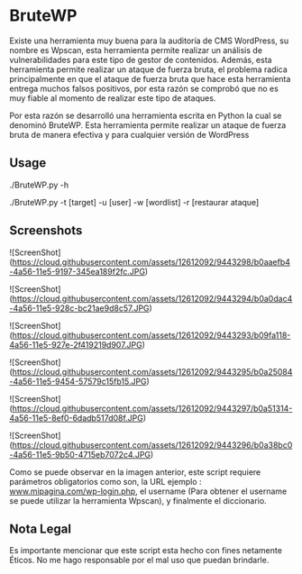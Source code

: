 # BruteWP

Existe una herramienta muy buena para la auditoría de CMS WordPress, su nombre es Wpscan, esta herramienta permite realizar un análisis de vulnerabilidades para este tipo de gestor de contenidos. Además, esta herramienta permite realizar un ataque de fuerza bruta, el problema radica principalmente en que el ataque de fuerza bruta que hace esta herramienta entrega muchos falsos positivos, por esta razón se comprobó que no es muy fiable al momento de realizar este tipo de ataques.

Por esta razón se desarrolló una herramienta escrita en Python la cual se denominó BruteWP. Esta herramienta permite realizar un ataque de fuerza bruta de manera efectiva y para cualquier versión de WordPress


Usage
----

./BruteWP.py -h 

./BruteWP.py -t [target] -u [user] -w [wordlist] -r [restaurar ataque]      



Screenshots
----


![ScreenShot] (https://cloud.githubusercontent.com/assets/12612092/9443298/b0aaefb4-4a56-11e5-9197-345ea189f2fc.JPG)

![ScreenShot] (https://cloud.githubusercontent.com/assets/12612092/9443294/b0a0dac4-4a56-11e5-928c-bc21ae9d8c57.JPG)

![ScreenShot] (https://cloud.githubusercontent.com/assets/12612092/9443293/b09fa118-4a56-11e5-927e-2f419219d907.JPG)

![ScreenShot] (https://cloud.githubusercontent.com/assets/12612092/9443295/b0a25084-4a56-11e5-9454-57579c15fb15.JPG)

![ScreenShot] (https://cloud.githubusercontent.com/assets/12612092/9443297/b0a51314-4a56-11e5-8ef0-6dadb517d08f.JPG)

![ScreenShot] (https://cloud.githubusercontent.com/assets/12612092/9443296/b0a38bc0-4a56-11e5-9b50-4715eb7072c4.JPG)

Como se puede observar en la imagen anterior, este script  requiere parámetros obligatorios como son, la URL ejemplo : www.mipagina.com/wp-login.php, el username (Para obtener el username se puede utilizar la herramienta Wpscan), y finalmente el diccionario.

Nota Legal
----

Es importante mencionar que este script esta hecho con fines netamente Éticos. No me hago responsable por el mal uso que puedan brindarle.

